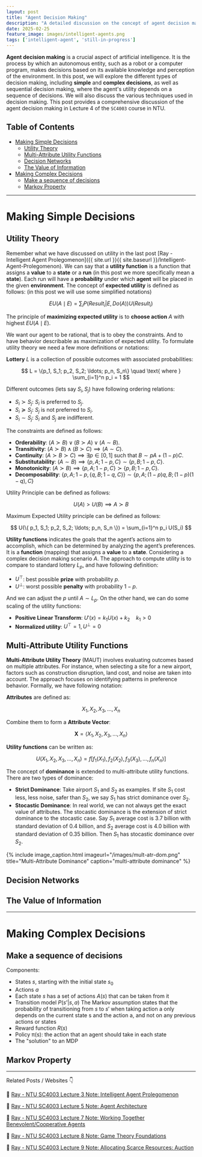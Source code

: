 ```yaml
---
layout: post
title: "Agent Decision Making"
description: "A detailed discussion on the concept of agent decision making"
date: 2025-02-25
feature_image: images/intelligent-agents.png
tags: ['intelligent-agent', 'still-in-progress']
---
```


**Agent decision making** is a crucial aspect of artificial intelligence. It is the process by which an autonomous entity, such as a robot or a computer program, makes decisions based on its available knowledge and perception of the environment. In this post, we will explore the different types of decision making, including **simple** and **complex decisions**, as well as sequential decision making, where the agent's utility depends on a sequence of decisions. We will also discuss the various techniques used in decision making. This post provides a comprehensive discussion of the agent decision making in Lecture 4 of the `SC4003` course in NTU.

<!--more-->

## Table of Contents

- [Making Simple Decisions](#making-simple-decisions)
  - [Utility Theory](#utility-theory)
  - [Multi-Attribute Utility Functions](#multi-attribute-utility-functions)
  - [Decision Networks](#decision-networks)
  - [The Value of Information](#the-value-of-information)
- [Making Complex Decisions](#making-complex-decisions)
  - [Make a sequence of decisions](#make-a-sequence-of-decisions)
  - [Markov Property](#markov-property)

---

# Making Simple Decisions

## Utility Theory

Remember what we have discussed on utility in the last post [Ray - Intelligent Agent Prolegomenon]({{ site.url }}{{ site.baseurl }}/Intelligent-Agent-Prolegomenon). We can say that a **utility function** is a function that assigns a **value** to a **state** or a **run** (in this post we more specifically mean a **state**). Each run will have a **probability** under which **agent** will be placed in the given **environment**. The concept of **expected utility** is defined as follows: (in this post we will use some simplified notations)

$$  
    EU(A \mid E) = \sum_{i} P(Result_i | E, Do(A)) U(Result_i)
$$

The principle of **maximizing expected utility** is to **choose action** $A$ with highest $EU(A \mid E)$.

We want our agent to be rational, that is to obey the constraints. And to have behavior describable as maximization of expected utility. To formulate utility theory we need a few more definitions or notations:

**Lottery** $L$ is a collection of possible outcomes with associated probabilities:

$$
    L = \{p_1, S_1; p_2, S_2; \ldots; p_n, S_n\} \quad \text{ where } \sum_{i=1}^n p_i = 1
$$

Different outcomes (lets say $S_i, S_j$) have following ordering relations:

- $S_i \succ S_j$: $S_i$ is preferred to $S_j$.
- $S_i \succeq S_j$: $S_j$ is not preferred to $S_i$.
- $S_i \sim S_j$: $S_i$ and $S_j$ are indifferent.

The constraints are defined as follows:

- **Orderability**: $(A \succ B) \vee (B \succ A) \vee (A \sim B)$.
- **Transitivity**: $(A \succ B) \land (B \succ C) \implies (A \sim C)$.
- **Continuity**: $(A \succ B \succ C) \implies \exists p \in [0,1] \text{ such that } B \sim pA + (1-p)C$.
- **Substitutability**: $(A \sim B) \implies \{p, A; 1-p, C\} \sim \{p, B; 1-p, C\}$.
- **Monotonicity**: $(A \succ B) \implies \{p, A; 1-p, C\} \succ \{p, B; 1-p, C\}$.
- **Decomposability**: $\{p, A; 1-p, \{ q, B; 1-q, C \} \} \sim \{ p, A; (1-p)q, B; (1-p)(1-q), C \}$

Utility Principle can be defined as follows:

$$
    U(A) > U(B) \implies A \succ B
$$

Maximum Expected Utility principle can be defined as follows:

$$
    U(\{ p_1, S_1; p_2, S_2; \ldots; p_n, S_n \}) = \sum_{i=1}^n p_i U(S_i)
$$

**Utility functions** indicates the goals that the agent’s actions aim to accomplish, which can be determined by analyzing the agent’s preferences. It is a **function** (mapping) that assigns a **value** to a **state**. Considering a complex decision making scenario $A$. The approach to compute utility is to compare to standard lottery $L_p$, and have following definition:

- $U^{\top}$: best possible **prize** with probability $p$.
- $U^{\bot}$: worst possible **penalty** with probability $1 - p$.

And we can adjust the $p$ until $A \sim L_p$. On the other hand, we can do some scaling of the utility functions:

- **Positive Linear Transform**: $U'(x) = k_1 U(x) + k_2 \quad k_1 > 0$
- **Normalized utility**: $U^{\top} = 1, U^{\bot} = 0$

## Multi-Attribute Utility Functions

**Multi-Attribute Utility Theory** (MAUT) involves evaluating outcomes based on multiple attributes. For instance, when selecting a site for a new airport, factors such as construction disruption, land cost, and noise are taken into account. The approach focuses on identifying patterns in preference behavior. Formally, we have following notation:

**Attributes** are defined as:

$$
    X_1, X_2, X_3, \ldots, X_n
$$

Combine them to form a **Attribute Vector**:

$$
    \boldsymbol{X} = \langle X_1, X_2, X_3, \ldots, X_n \rangle
$$

**Utility functions** can be written as:

$$
    U(X_1, X_2, X_3, \ldots, X_n) = f[ f_1(X_1), f_2(X_2), f_3(X_3), \ldots, f_n(X_n) ]
$$

The concept of **dominance** is extended to multi-attribute utility functions. There are two types of dominance: 

- **Strict Dominance**: Take airport $S_1$ and $S_2$ as examples. If site $S_1$ cost less, less noise, safer than $S_2$, we say $S_1$ has strict dominance over $S_2$.
- **Stocastic Dominance**: In real world, we can not always get the exact value of attributes. The stocastic dominance is the extension of strict dominance to the stocastic case. Say $S_1$ average cost is $3.7$ billion with standard deviation of $0.4$ billion, and $S_2$ average cost is $4.0$ billion with standard deviation of $0.35$ billion. Then $S_1$ has stocastic dominance over $S_2$.

{% include image_caption.html imageurl="/images/mult-atr-dom.png" title="Multi-Attribute Dominance" caption="multi-attribute dominance" %}

## Decision Networks

## The Value of Information

---

# Making Complex Decisions

## Make a sequence of decisions

Components:
- States $s$, starting with the initial state $s_0$
- Actions $a$
- Each state $s$ has a set of actions $A(s)$ that can be taken from it
- Transition model $P(s’ | s, a)$
The Markov assumption states that the probability of transitioning
from $s$ to $s'$ when taking action a only depends on the current
state s and the action a, and not on any previous actions or
states
- Reward function $R(s)$
- Policy π(s): the action that an agent should take in each state
- The "solution" to an MDP

## Markov Property

---

Related Posts / Websites 👇

📑 [Ray - NTU SC4003 Lecture 3 Note: Intelligent Agent Prolegomenon](/Intelligent-Agent-Prolegomenon)

📑 [Ray - NTU SC4003 Lecture 5 Note: Agent Architecture](/Agent-Architecture)

📑 [Ray - NTU SC4003 Lecture 7 Note: Working Together Benevolent/Cooperative Agents](/Working-Together-Benevolent-Cooperative-Agents)

📑 [Ray - NTU SC4003 Lecture 8 Note: Game Theory Foundations](/Self-Interested-Agents-Game-Theory-Foundation)

📑 [Ray - NTU SC4003 Lecture 9 Note: Allocating Scarce Resources: Auction](Allocating-Scarce-Resources-Auction#vickrey-auctions)